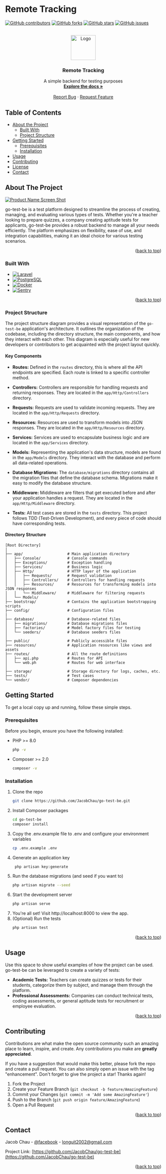 <!-- Improved compatibility of back to top link: See: https://github.com/othneildrew/Best-README-Template/pull/73 -->
<a name="readme-top"></a>

# Remote Tracking

[![GitHub contributors][contributors-shield]][contributors-url]
[![GitHub forks][forks-shield]][forks-url]
[![GitHub stars][stars-shield]][stars-url]
[![GitHub issues][issues-shield]][issues-url]

<!-- PROJECT LOGO -->
<br />
<div align="center">
  <a href="https://github.com/JacobChau/go-test-be">
    <img src="./public/logo.svg" alt="Logo" width="80" height="80">
  </a>

<h3 align="center">Remote Tracking</h3>

  <p align="center">
    A simple backend for testing purposes
    <br />
    <a href="https://github.com/JacobChau/go-test-be"><strong>Explore the docs »</strong></a>
    <br />
    <br />
    <a href="https://github.com/JacobChau/go-test-be/issues">Report Bug</a>
    ·
    <a href="https://github.com/JacobChau/go-test-be/issues">Request Feature</a>
  </p>
</div>



## Table of Contents

* [About the Project](#about-the-project)
    * [Built With](#built-with)
    * [Project Structure](#project-structure)
* [Getting Started](#getting-started)
    * [Prerequisites](#prerequisites)
    * [Installation](#installation)
* [Usage](#usage)
* [Contributing](#contributing)
* [License](#license)
* [Contact](#contact)



<!-- ABOUT THE PROJECT -->
## About The Project

[![Product Name Screen Shot][product-screenshot]](https://owl-test.onrender.com)

go-test-be is a test platform designed to streamline the process of creating, managing, and evaluating various types of tests. Whether you're a teacher looking to prepare quizzes, a company creating aptitude tests for applicants, go-test-be provides a robust backend to manage all your needs efficiently. The platform emphasizes on flexibility, ease of use, and integration capabilities, making it an ideal choice for various testing scenarios.

<p align="right">(<a href="#readme-top">back to top</a>)</p>



### Built With

* [![Laravel][Laravel.com]][Laravel-url]
* [![PostgreSQL][PostgreSQL.com]][PostgreSQL-url]
* [![Docker][Docker.com]][Docker-url]
* [![Sentry][Sentry.com]][Sentry-url]

<p align="right">(<a href="#readme-top">back to top</a>)</p>


### Project Structure
The project structure diagram provides a visual representation of the `go-test-be` application's architecture. It outlines the organization of the codebase, including the directory structure, the main components, and how they interact with each other. This diagram is especially useful for new developers or contributors to get acquainted with the project layout quickly.

#### Key Components

- **Routes:** Defined in the `routes` directory, this is where all the API endpoints are specified. Each route is linked to a specific controller method.
- **Controllers:** Controllers are responsible for handling requests and returning responses. They are located in the `app/Http/Controllers` directory.
- **Requests:** Requests are used to validate incoming requests. They are located in the `app/Http/Requests` directory.
- **Resources:** Resources are used to transform models into JSON responses. They are located in the `app/Http/Resources` directory.
- **Services:** Services are used to encapsulate business logic and are located in the `app/Services` directory.
- **Models:** Representing the application's data structure, models are found in the `app/Models` directory. They interact with the database and perform all data-related operations.
- **Database Migrations:** The `database/migrations` directory contains all the migration files that define the database schema. Migrations make it easy to modify the database structure.

- **Middleware:** Middleware are filters that get executed before and after your application handles a request. They are located in the `app/Http/Middleware` directory.

- **Tests:** All test cases are stored in the `tests` directory. This project follows TDD (Test-Driven Development), and every piece of code should have corresponding tests.

#### Directory Structure

```
[Root Directory]
│
├── app/                    # Main application directory
│   ├── Console/            # Console commands
│   ├── Exceptions/         # Exception handling
│   ├── Services/           # Business logic
│   ├── Http/               # HTTP layer of the application
│   │   ├── Requests/       # Request validation
│   │   ├── Controllers/    # Controllers for handling requests
│   │   ├── Resources/      # Resources for transforming models into JSON responses
│   │   └── Middleware/     # Middleware for filtering requests
│   └── Models/
├── bootstrap/              # Contains the application bootstrapping scripts
├── config/                 # Configuration files
|
├── database/               # Database-related files
│   ├── migrations/         # Database migrations files
│   ├── factories/          # Model factory files for testing
│   └── seeders/            # Database seeders files
│
├── public/                 # Publicly accessible files
├── resources/              # Application resources like views and assets
├── routes/                 # All the route definitions
│   ├── api.php             # Routes for API
│   └── web.ph              # Routes for web interface
│
├── storage/                # Storage directory for logs, caches, etc.
├── tests/                  # Test cases
└── vendor/                 # Composer dependencies
```

<!-- GETTING STARTED -->
## Getting Started

To get a local copy up and running, follow these simple steps.


### Prerequisites

Before you begin, ensure you have the following installed:
* PHP >= 8.0
  ```sh
  php -v
    ```
* Composer >= 2.0
  ```sh
  composer -v
    ```


### Installation

1. Clone the repo
   ```sh
   git clone https://github.com/JacobChau/go-test-be.git
   ```
2. Install Composer packages
   ```sh
   cd go-test-be
   composer install
   ```
3. Copy the .env.example file to .env and configure your environment variables
   ```sh
   cp .env.example .env
   ```
4. Generate an application key
   ```sh
    php artisan key:generate
    ```
5. Run the database migrations (and seed if you want to)
    ```sh
    php artisan migrate --seed
    ```
6. Start the development server
    ```sh
    php artisan serve
    ```
7. You're all set! Visit http://localhost:8000 to view the app.
8. (Optional) Run the tests
    ```sh
    php artisan test
    ```

<p align="right">(<a href="#readme-top">back to top</a>)</p>



<!-- USAGE EXAMPLES -->
## Usage

Use this space to show useful examples of how the project can be used. go-test-be can be leveraged to create a variety of tests:

- **Academic Tests:** Teachers can create quizzes or tests for their students, categorize them by subject, and manage them through the platform.
- **Professional Assessments:** Companies can conduct technical tests, coding assessments, or general aptitude tests for recruitment or employee evaluation.

<p align="right">(<a href="#readme-top">back to top</a>)</p>



<!-- CONTRIBUTING -->
## Contributing

Contributions are what make the open source community such an amazing place to learn, inspire, and create. Any contributions you make are **greatly appreciated**.

If you have a suggestion that would make this better, please fork the repo and create a pull request. You can also simply open an issue with the tag "enhancement".
Don't forget to give the project a star! Thanks again!

1. Fork the Project
2. Create your Feature Branch (`git checkout -b feature/AmazingFeature`)
3. Commit your Changes (`git commit -m 'Add some AmazingFeature'`)
4. Push to the Branch (`git push origin feature/AmazingFeature`)
5. Open a Pull Request

<p align="right">(<a href="#readme-top">back to top</a>)</p>



<!-- CONTACT -->
## Contact

Jacob Chau - [@facebook](https://www.facebook.com/LongUIT) - longuit2002@gmail.com

Project Link: [https://github.com/JacobChau/go-test-be](https://github.com/JacobChau/go-test-be)

<p align="right">(<a href="#readme-top">back to top</a>)</p>





<!-- MARKDOWN LINKS & IMAGES -->
<!-- https://www.markdownguide.org/basic-syntax/#reference-style-links -->
[contributors-shield]: https://img.shields.io/github/contributors/JacobChau/go-test-be.svg?style=for-the-badge
[contributors-url]: https://github.com/JacobChau/go-test-be/graphs/contributors
[forks-shield]: https://img.shields.io/github/forks/JacobChau/go-test-be.svg?style=for-the-badge
[forks-url]: https://github.com/JacobChau/go-test-be/network/members
[stars-shield]: https://img.shields.io/github/stars/JacobChau/go-test-be.svg?style=for-the-badge
[stars-url]: https://github.com/JacobChau/go-test-be/stargazers
[issues-shield]: https://img.shields.io/github/issues/JacobChau/go-test-be.svg?style=for-the-badge
[issues-url]: https://github.com/JacobChau/go-test-be/issues
[linkedin-shield]: https://img.shields.io/badge/-LinkedIn-black.svg?style=for-the-badge&logo=linkedin&colorB=555
[linkedin-url]: https://linkedin.com/in/linkedin_username
[product-screenshot]: ./public/screenshot.jpg
[Laravel.com]: https://img.shields.io/badge/Laravel-FF2D20?style=for-the-badge&logo=laravel&logoColor=white
[Laravel-url]: https://laravel.com
[PostgreSQL.com]: https://img.shields.io/badge/PostgreSQL-316192?style=for-the-badge&logo=postgresql&logoColor=white
[PostgreSQL-url]: https://www.postgresql.org
[Docker.com]: https://img.shields.io/badge/Docker-2CA5E0?style=for-the-badge&logo=docker&logoColor=white
[Docker-url]: https://www.docker.com
[Sentry.com]: https://img.shields.io/badge/Sentry-362D59?style=for-the-badge&logo=sentry&logoColor=white
[Sentry-url]: https://sentry.io
